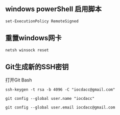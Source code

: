 ## windows powerShell 启用脚本

``` Batch
set-ExecutionPolicy RemoteSigned
```

## 重置windows网卡

``` Batch
netsh winsock reset
```

## Git生成新的SSH密钥
打开Git Bash
``` Batch
ssh-keygen -t rsa -b 4096 -C "iocdacc@gmail.com"

git config --global user.name "iocdacc"

git config --global user.email iocdacc@gmail.com
```